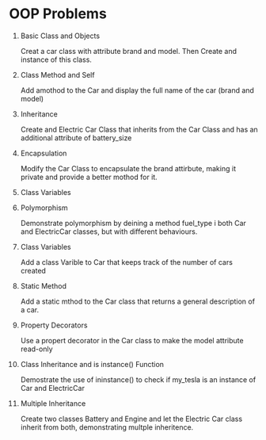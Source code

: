 <h1>OOP Problems</h1>

<ol>
<li>Basic Class and Objects</li>
<p>Creat a car class with attribute brand and model. Then Create and instance of this class.</p>
<li>Class Method and Self</li>
<p>Add amothod to the Car and display the full name of the car (brand and model)</p>
<li>Inheritance</li>
<p>Create and Electric Car Class that inherits from the Car Class and has an additional attribute of battery_size</p>
<li>Encapsulation</li>
<p>Modify the Car Class to encapsulate the brand attirbute, making it private and provide a better mothod for it.</p>
<li>Class Variables</li>
<p></p>
<li>Polymorphism</li>
<p>Demonstrate polymorphism by deining a method fuel_type i both Car and ElectricCar classes, but with different behaviours.</p>
<li>Class Variables</li>
<p>Add a class Varible to Car that keeps track of the number of cars created</p>
<li>Static Method</li>
<p>Add a static mthod to the Car class that returns a general description of a car.</p>
<li>Property Decorators</li>
<p>Use a propert decorator in the Car class to make the model attribute read-only</p>
<li>Class Inheritance and is instance() Function</li>
<p>Demostrate the use of ininstance() to check if my_tesla is an instance of Car and ElectricCar</p>
<li>Multiple Inheritance</li>
<p>Create two classes Battery and Engine and let  the Electric Car class inherit from both, demonstrating multple inheritence.</p>
</ol>